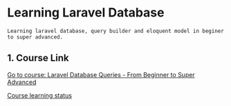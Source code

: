 # Learning Laravel Database
    Learning laravel database, query builder and eloquent model in beginer to super advanced.

## 1. Course Link

[Go to course: Laravel Database Queries - From Beginner to Super Advanced](https://www.udemy.com/share/103lqw3@aI3xEr-9oQ4C2-7B0sV3CktwZKw5sB4G_kcMK9RNu8KfzGJccOzIXm3cir-aaR0aMQ==/)

[Course learning status](notes.md)